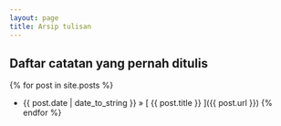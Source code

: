 ```yaml
---
layout: page
title: Arsip tulisan
---
```


## Daftar catatan yang pernah ditulis

{% for post in site.posts %}
  * {{ post.date | date_to_string }} &raquo; [ {{ post.title }} ]({{ post.url }})
{% endfor %}
